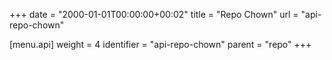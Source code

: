 +++
date = "2000-01-01T00:00:00+00:02"
title = "Repo Chown"
url = "api-repo-chown"

[menu.api]
  weight = 4
  identifier = "api-repo-chown"
  parent = "repo"
+++
